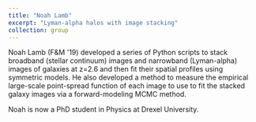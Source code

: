 ```yaml
---
title: "Noah Lamb"
excerpt: "Lyman-alpha halos with image stacking"
collection: group
---
```


Noah Lamb (F&M '19) developed a series of Python scripts to stack broadband (stellar continuum) images and narrowband (Lyman-alpha) images of galaxies at z=2.6 and then fit their spatial profiles using symmetric models. He also developed a method to measure the empirical large-scale point-spread function of each image to use to fit the stacked galaxy images via a forward-modeling MCMC method. 

Noah is now a PhD student in Physics at Drexel University. 
